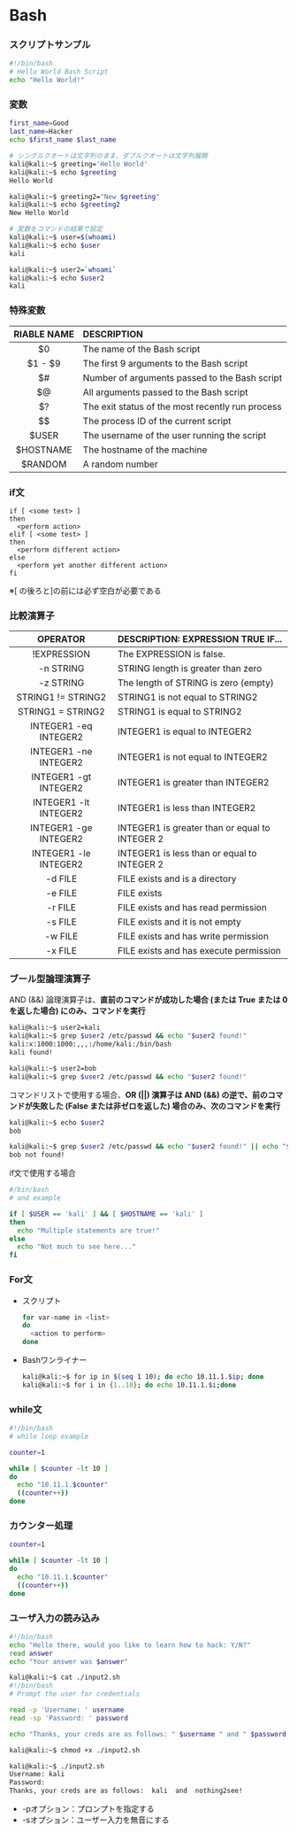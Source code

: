 # Bash

### スクリプトサンプル

```bash
#!/bin/bash
# Hello World Bash Script
echo "Hello World!"
```



### 変数

```bash
first_name=Good
last_name=Hacker
echo $first_name $last_name

# シングルクオートは文字列のまま、ダブルクオートは文字列展開
kali@kali:~$ greeting='Hello World'
kali@kali:~$ echo $greeting
Hello World

kali@kali:~$ greeting2="New $greeting"
kali@kali:~$ echo $greeting2
New Hello World

# 変数をコマンドの結果で設定
kali@kali:~$ user=$(whoami)
kali@kali:~$ echo $user
kali

kali@kali:~$ user2=`whoami`
kali@kali:~$ echo $user2
kali
```



### 特殊変数

| RIABLE NAME | DESCRIPTION                                      |
| :---------: | :----------------------------------------------- |
|     $0      | The name of the Bash script                      |
|   $1 - $9   | The first 9 arguments to the Bash script         |
|     $#      | Number of arguments passed to the Bash script    |
|     $@      | All arguments passed to the Bash script          |
|     $?      | The exit status of the most recently run process |
|     $$      | The process ID of the current script             |
|    $USER    | The username of the user running the script      |
|  $HOSTNAME  | The hostname of the machine                      |
|   $RANDOM   | A random number                                  |



### if文

```
if [ <some test> ]
then
  <perform action>
elif [ <some test> ]
then
  <perform different action>
else
  <perform yet another different action>
fi
```

※[ の後ろと]の前には必ず空白が必要である

 

### 比較演算子

|       OPERATOR        | DESCRIPTION: EXPRESSION TRUE IF...             |
| :-------------------: | :--------------------------------------------- |
|      !EXPRESSION      | The EXPRESSION is false.                       |
|       -n STRING       | STRING length is greater than zero             |
|       -z STRING       | The length of STRING is zero (empty)           |
|  STRING1 != STRING2   | STRING1 is not equal to STRING2                |
|   STRING1 = STRING2   | STRING1 is equal to STRING2                    |
| INTEGER1 -eq INTEGER2 | INTEGER1 is equal to INTEGER2                  |
| INTEGER1 -ne INTEGER2 | INTEGER1 is not equal to INTEGER2              |
| INTEGER1 -gt INTEGER2 | INTEGER1 is greater than INTEGER2              |
| INTEGER1 -lt INTEGER2 | INTEGER1 is less than INTEGER2                 |
| INTEGER1 -ge INTEGER2 | INTEGER1 is greater than or equal to INTEGER 2 |
| INTEGER1 -le INTEGER2 | INTEGER1 is less than or equal to INTEGER 2    |
|        -d FILE        | FILE exists and is a directory                 |
|        -e FILE        | FILE exists                                    |
|        -r FILE        | FILE exists and has read permission            |
|        -s FILE        | FILE exists and it is not empty                |
|        -w FILE        | FILE exists and has write permission           |
|        -x FILE        | FILE exists and has execute permission         |



### ブール型論理演算子

AND (&&) 論理演算子は、**直前のコマンドが成功した場合 (または True または 0 を返した場合) にのみ、コマンドを実行**

```bash
kali@kali:~$ user2=kali
kali@kali:~$ grep $user2 /etc/passwd && echo "$user2 found!"
kali:x:1000:1000:,,,:/home/kali:/bin/bash
kali found!

kali@kali:~$ user2=bob
kali@kali:~$ grep $user2 /etc/passwd && echo "$user2 found!"
```

コマンドリストで使用する場合、**OR (||) 演算子は AND (&&) の逆で、前のコマンドが失敗した (False または非ゼロを返した) 場合のみ、次のコマンドを実行**

```bash
kali@kali:~$ echo $user2
bob

kali@kali:~$ grep $user2 /etc/passwd && echo "$user2 found!" || echo "$user2 not found!"
bob not found!
```



if文で使用する場合

```bash
#/bin/bash
# and example

if [ $USER == 'kali' ] && [ $HOSTNAME == 'kali' ]
then
  echo "Multiple statements are true!"
else
  echo "Not much to see here..."
fi
```



### For文

* スクリプト

  ```bash
  for var-name in <list>
  do
    <action to perform>
  done
  ```

  

* Bashワンライナー

  ```bash
  kali@kali:~$ for ip in $(seq 1 10); do echo 10.11.1.$ip; done
  kali@kali:~$ for i in {1..10}; do echo 10.11.1.$i;done
  ```

  

### while文

```bash
#!/bin/bash
# while loop example

counter=1

while [ $counter -lt 10 ]
do
  echo "10.11.1.$counter"
  ((counter++))
done
```



### カウンター処理

```bash
counter=1

while [ $counter -lt 10 ]
do
  echo "10.11.1.$counter"
  ((counter++))
done
```



### ユーザ入力の読み込み

```bash
#!/bin/bash
echo "Hello there, would you like to learn how to hack: Y/N?"
read answer
echo "Your answer was $answer"
```

```bash
kali@kali:~$ cat ./input2.sh
#!/bin/bash
# Prompt the user for credentials

read -p 'Username: ' username
read -sp 'Password: ' password

echo "Thanks, your creds are as follows: " $username " and " $password

kali@kali:~$ chmod +x ./input2.sh

kali@kali:~$ ./input2.sh
Username: kali
Password: 
Thanks, your creds are as follows:  kali  and  nothing2see!
```

* -pオプション：プロンプトを指定する
* -sオプション：ユーザー入力を無音にする
